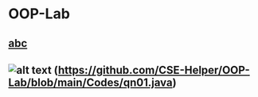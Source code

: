 # OOP-Lab

## [abc](https://github.com/CSE-Helper/OOP-Lab/blob/main/Codes/abc.java)
## ![alt text](https://github.com/CSE-Helper/OOP-Lab/commit/3628fe90326e0d7031e16097c752cf47739437d1) (https://github.com/CSE-Helper/OOP-Lab/blob/main/Codes/qn01.java)
##
##
##
##
##
##
##
##
##
##
##
##
##
##
##
##
##
##
##
##
##
##
##
##
##
##
##
##
